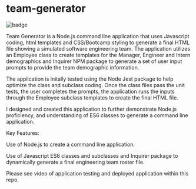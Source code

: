 # team-generator

![badge](https://img.shields.io/badge/Skill-Node.js-green)

Team Generator is a Node.js command line application that uses Javascript coding, html templates and CSS/Bootcamp styling to generate a final HTML file showing a simulated software engineering team. The application utilizes an Employee class to create templates for the Manager, Engineer and Intern demographics and Inquirer NPM package to generate a set of user input prompts to provide the team demographic information. 

The application is initally tested using the Node Jest package to help optimize the class and subclass coding. Once the class files pass the unit tests, the user completes the prompts, the application runs the inputs through the Employee subclass templates to create the final HTML file. 

I designed and created this application to further demonstrate Node.js proficiency, and understanding of ES6 classes to generate a command line application.

Key Features:

Use of Node.js to create a command line application.

Use of Javascript ES6 classes and subclasses and Inquirer package to dynamically generate a final engineering team roster file.

Please see video of application testing and deployed application within this repo.
